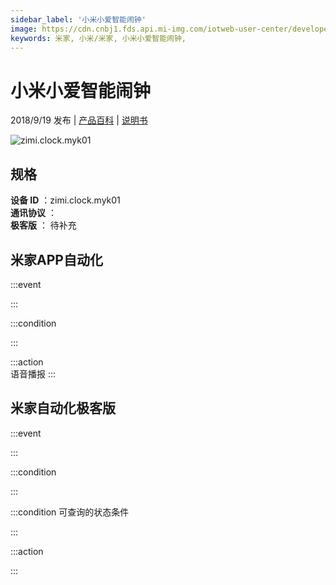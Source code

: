 ```yaml
---
sidebar_label: '小米小爱智能闹钟'
image: https://cdn.cnbj1.fds.api.mi-img.com/iotweb-user-center/developer_1679047545062HQJWYllJ.png?GalaxyAccessKeyId=AKVGLQWBOVIRQ3XLEW&Expires=9223372036854775807&Signature=O5gbHY6cbOgGSoaUC2KkdG014cI=
keywords: 米家, 小米/米家, 小米小爱智能闹钟, 
---
```

# 小米小爱智能闹钟

2018/9/19 发布 | [产品百科](https://home.mi.com/webapp/content/baike/product/index.html?model=zimi.clock.myk01/) | [说明书](https://home.mi.com/views/introduction.html?model=zimi.clock.myk01&region=cn)

![zimi.clock.myk01](https://cdn.cnbj1.fds.api.mi-img.com/iotweb-user-center/developer_1679047545062HQJWYllJ.png?GalaxyAccessKeyId=AKVGLQWBOVIRQ3XLEW&Expires=9223372036854775807&Signature=O5gbHY6cbOgGSoaUC2KkdG014cI=)

## 规格  
> 
**设备 ID** ：zimi.clock.myk01  
**通讯协议** ：  
**极客版**  ： 待补充 


## 米家APP自动化  

:::event  

:::

:::condition  

:::

:::action   
语音播报
:::

## 米家自动化极客版  

:::event  

:::

:::condition  

:::

:::condition 可查询的状态条件  

:::

:::action  

:::

        
